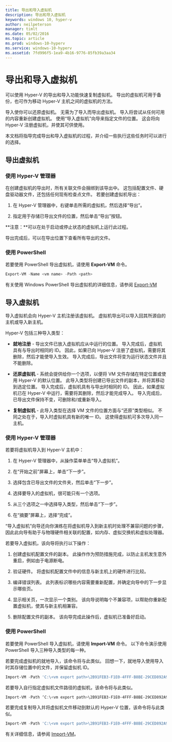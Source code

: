 ```yaml
---
title: 导出和导入虚拟机
description: 导出和导入虚拟机
keywords: windows 10, hyper-v
author: neilpeterson
manager: timlt
ms.date: 05/02/2016
ms.topic: article
ms.prod: windows-10-hyperv
ms.service: windows-10-hyperv
ms.assetid: 7fd996f5-1ea9-4b16-9776-85fb39a3aa34
---
```


# 导出和导入虚拟机

可以使用 Hyper-V 的导出和导入功能快速复制虚拟机。  导出的虚拟机可用于备份，也可作为移动 Hyper-V 主机之间的虚拟机的方法。  

导入使你可以还原虚拟机。  无需为了导入而导出虚拟机。 导入将尝试从任何可用的内容重新创建虚拟机。  使用“导入虚拟机”向导来指定文件的位置。 这会将向 Hyper-V 注册虚拟机，并使其可供使用。
 
本文档将指导完成导出和导入虚拟机的过程，并介绍一些执行这些任务时可以进行的选择。

## 导出虚拟机

### 使用 Hyper-V 管理器

在创建虚拟机的导出时，所有关联文件会捆绑到该导出中。 这包括配置文件、硬盘驱动器文件，还包括任何现有检查点文件。 若要创建虚拟机导出：

1. 在 Hyper-V 管理器中，右键单击所需的虚拟机，然后选择“导出”。

2. 指定用于存储已导出文件的位置，然后单击“导出”按钮。

**注意：**可以在处于启动或停止状态的虚拟机上运行此过程。

导出完成后，可以在导出位置下查看所有导出的文件。

### 使用 PowerShell

若要使用 PowerShell 导出虚拟机，请使用 **Export-VM** 命令。 

```powershell
Export-VM -Name <vm name> -Path <path>
```

有关使用 Windows PowerShell 导出虚拟机的详细信息，请参阅 [Export-VM](https://technet.microsoft.com/library/hh848491.aspx)

## 导入虚拟机 

导入虚拟机会向 Hyper-V 主机注册该虚拟机。 虚拟机导出可以导入回其所源自的主机或导入新主机。 

Hyper-V 包括三种导入类型：

- **就地注册** - 导出文件已放入虚拟机应从中运行的位置。 导入完成后，虚拟机具有与导出时相同的 ID。 因此，如果已向 Hyper-V 注册了虚拟机，需要将其删除，然后才能使导入生效。 导入完成后，导出文件将变为运行状态文件并且不能删除。

- **还原虚拟机** - 系统会提供给你一个选项，以便将 VM 文件存储在特定位置或使用 Hyper-V 的默认位置。 此导入类型将创建已导出文件的副本，并将其移动到选定位置。 导入完成后，虚拟机具有与导出时相同的 ID。 因此，如果虚拟机已在 Hyper-V 中运行，需要将其删除，然后才能完成导入。 导入完成后，已导出文件保持不变，可删除和/或重新导入。

- **复制虚拟机** - 此导入类型在选择 VM 文件的位置方面与“还原”类型相似。 不同之处在于，导入时虚拟机具有新的唯一 ID。 这使得虚拟机可多次导入同一主机。


### 使用 Hyper-V 管理器

若要将虚拟机导入到 Hyper-V 主机中：

1. 在 Hyper-V 管理器中，从操作菜单单击“导入虚拟机”。

2. 在“开始之前”屏幕上，单击“下一步”。

3. 选择包含已导出文件的文件夹，然后单击“下一步”。

4. 选择要导入的虚拟机，很可能只有一个选项。

5. 从三个选项之一中选择导入类型，然后单击“下一步”。 

6. 在“摘要”屏幕上，选择“完成”。

“导入虚拟机”向导还向你演练在将虚拟机导入到新主机时处理不兼容问题的步骤，因此此向导有助于与物理硬件相关联的配置，如内存、虚拟交换机和虚拟处理器。

若要导入虚拟机，该向导将执行以下操作：  
1. 创建虚拟机配置文件的副本。 此操作作为预防措施完成，以防止主机发生意外重启，例如由于电源断电。  

2. 验证硬件。 将虚拟机配置文件中的信息与新主机上的硬件进行比较。

3. 编译错误列表。 此列表标识哪些内容需要重新配置，并确定向导中的下一步显示哪些页。

4. 显示相关页，一次显示一个类别。 该向导说明每个不兼容项，以帮助你重新配置虚拟机，使其与新主机相兼容。

5. 删除配置文件的副本。 该向导完成此操作后，虚拟机已准备好启动。


### 使用 PowerShell

若要使用 PowerShell 导入虚拟机，请使用 **Import-VM** 命令。  以下命令演示使用 PowerShell 导入三种导入类型的每一种。

若要完成虚拟机的就地导入，该命令将与此类似。 回想一下，就地导入使用导入时其存储位置中的文件，并保留虚拟机 ID。

```powershell
Import-VM -Path 'C:\<vm export path>\2B91FEB3-F1E0-4FFF-B8BE-29CED892A95A.vmcx' 
```

若要导入自行指定虚拟机文件路径的虚拟机，该命令将与此类似。

```powershell
Import-VM -Path ‘C:\<vm export path>\2B91FEB3-F1E0-4FFF-B8BE-29CED892A95A.vmcx' -Copy -VhdDestinationPath 'D:\Virtual Machines\WIN10DOC' -VirtualMachinePath 'D:\Virtual Machines\WIN10DOC'
```

若要完成复制导入并将虚拟机文件移动到默认的 Hyper-V 位置，该命令将与此类似。

``` PowerShell
Import-VM -Path 'C:\<vm export path>\2B91FEB3-F1E0-4FFF-B8BE-29CED892A95A.vmcx' -Copy -GenerateNewId
```

有关详细信息，请参阅 [Import-VM](https://technet.microsoft.com/library/hh848495.aspx)。


<!--HONumber=May16_HO3-->


